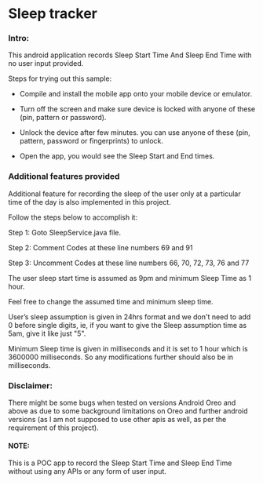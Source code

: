 # **Sleep tracker**


### Intro:


This android application records Sleep Start Time And Sleep End Time with no user input provided.



Steps for trying out this sample:
- Compile and install the mobile app onto your mobile device or emulator.

- Turn off the screen and make sure device is locked with anyone of
  these (pin, pattern or password).

- Unlock the device after few minutes. you can use anyone of these (pin,
  pattern, password or fingerprints) to unlock.
  
- Open the app, you would see the Sleep Start and End times. 


### Additional features provided



Additional feature for recording the sleep of the user only at a particular time of the day is also implemented in this project.



Follow the steps below to accomplish it:



Step 1: Goto SleepService.java file.

Step 2: Comment Codes at these line numbers 69 and 91

Step 3: Uncomment Codes at these line numbers 66, 70, 72, 73, 76 and 77

The user sleep start time is assumed as 9pm and minimum Sleep Time as 1 hour.

Feel free to change the assumed time and minimum sleep time.



User’s sleep assumption is given in 24hrs format and we don't need to
add 0 before single digits, ie, if you want to give the Sleep assumption
time as 5am, give it like just "5".



Minimum Sleep time is given in milliseconds and it is set to 1 hour which is 3600000 milliseconds. So any modifications further should also be in milliseconds.



### Disclaimer:

There might be some bugs when tested on versions Android Oreo and above as due to some background limitations on Oreo and further android versions (as I am not supposed to use other apis as well, as per the requirement of this project).



#### NOTE: 
This is a POC app to record the Sleep Start Time and Sleep End
Time without using any APIs or any form of user input.
